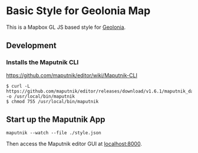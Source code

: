 # Basic Style for Geolonia Map

This is a Mapbox GL JS based style for [Geolonia](https://geolonia.com/).

## Development

### Installs the Maputnik CLI

https://github.com/maputnik/editor/wiki/Maputnik-CLI

```
$ curl -L https://github.com/maputnik/editor/releases/download/v1.6.1/maputnik_darwin -o /usr/local/bin/maputnik
$ chmod 755 /usr/local/bin/maputnik
```

## Start up the Maputnik App

```
maputnik --watch --file ./style.json
```

Then access the Maputnik editor GUI at [localhost:8000](https://localhost:8000/).